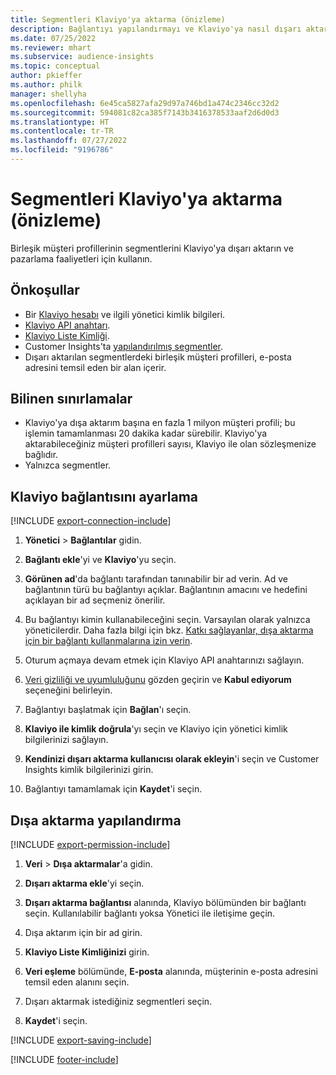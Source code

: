 ```yaml
---
title: Segmentleri Klaviyo'ya aktarma (önizleme)
description: Bağlantıyı yapılandırmayı ve Klaviyo'ya nasıl dışarı aktarılacağını öğrenin.
ms.date: 07/25/2022
ms.reviewer: mhart
ms.subservice: audience-insights
ms.topic: conceptual
author: pkieffer
ms.author: philk
manager: shellyha
ms.openlocfilehash: 6e45ca5827afa29d97a746bd1a474c2346cc32d2
ms.sourcegitcommit: 594081c82ca385f7143b3416378533aaf2d6d0d3
ms.translationtype: HT
ms.contentlocale: tr-TR
ms.lasthandoff: 07/27/2022
ms.locfileid: "9196786"
---
```

# <a name="export-segments-to-klaviyo-preview"></a>Segmentleri Klaviyo'ya aktarma (önizleme)

Birleşik müşteri profillerinin segmentlerini Klaviyo'ya dışarı aktarın ve pazarlama faaliyetleri için kullanın.

## <a name="prerequisites"></a>Önkoşullar

- Bir [Klaviyo hesabı](https://www.klaviyo.com/) ve ilgili yönetici kimlik bilgileri.
- [Klaviyo API anahtarı](https://help.klaviyo.com/hc/articles/115005062267-How-to-Manage-Your-Account-s-API-Keys).
- [Klaviyo Liste Kimliği](https://help.klaviyo.com/hc/articles/115005078647-How-to-Find-a-List-ID).
- Customer Insights'ta [yapılandırılmış segmentler](segments.md).
- Dışarı aktarılan segmentlerdeki birleşik müşteri profilleri, e-posta adresini temsil eden bir alan içerir.

## <a name="known-limitations"></a>Bilinen sınırlamalar

- Klaviyo'ya dışa aktarım başına en fazla 1 milyon müşteri profili; bu işlemin tamamlanması 20 dakika kadar sürebilir. Klaviyo'ya aktarabileceğiniz müşteri profilleri sayısı, Klaviyo ile olan sözleşmenize bağlıdır.
- Yalnızca segmentler.

## <a name="set-up-connection-to-klaviyo"></a>Klaviyo bağlantısını ayarlama

[!INCLUDE [export-connection-include](includes/export-connection-admn.md)]

1. **Yönetici** > **Bağlantılar** gidin.

1. **Bağlantı ekle**'yi ve **Klaviyo**'yu seçin.

1. **Görünen ad**'da bağlantı tarafından tanınabilir bir ad verin. Ad ve bağlantının türü bu bağlantıyı açıklar. Bağlantının amacını ve hedefini açıklayan bir ad seçmeniz önerilir.

1. Bu bağlantıyı kimin kullanabileceğini seçin. Varsayılan olarak yalnızca yöneticilerdir. Daha fazla bilgi için bkz. [Katkı sağlayanlar, dışa aktarma için bir bağlantı kullanmalarına izin verin](connections.md#allow-contributors-to-use-a-connection-for-exports).

1. Oturum açmaya devam etmek için Klaviyo API anahtarınızı sağlayın.

1. [Veri gizliliği ve uyumluluğunu](connections.md#data-privacy-and-compliance) gözden geçirin ve **Kabul ediyorum** seçeneğini belirleyin.

1. Bağlantıyı başlatmak için **Bağlan**'ı seçin.

1. **Klaviyo ile kimlik doğrula**'yı seçin ve Klaviyo için yönetici kimlik bilgilerinizi sağlayın.

1. **Kendinizi dışarı aktarma kullanıcısı olarak ekleyin**'i seçin ve Customer Insights kimlik bilgilerinizi girin.

1. Bağlantıyı tamamlamak için **Kaydet**'i seçin.

## <a name="configure-an-export"></a>Dışa aktarma yapılandırma

[!INCLUDE [export-permission-include](includes/export-permission.md)]

1. **Veri** > **Dışa aktarmalar**'a gidin.

1. **Dışarı aktarma ekle**'yi seçin.

1. **Dışarı aktarma bağlantısı** alanında, Klaviyo bölümünden bir bağlantı seçin. Kullanılabilir bağlantı yoksa Yönetici ile iletişime geçin.

1. Dışa aktarım için bir ad girin.

1. **Klaviyo Liste Kimliğinizi** girin.

1. **Veri eşleme** bölümünde, **E-posta** alanında, müşterinin e-posta adresini temsil eden alanını seçin.

1. Dışarı aktarmak istediğiniz segmentleri seçin.

1. **Kaydet**'i seçin.

[!INCLUDE [export-saving-include](includes/export-saving.md)]

[!INCLUDE [footer-include](includes/footer-banner.md)]
